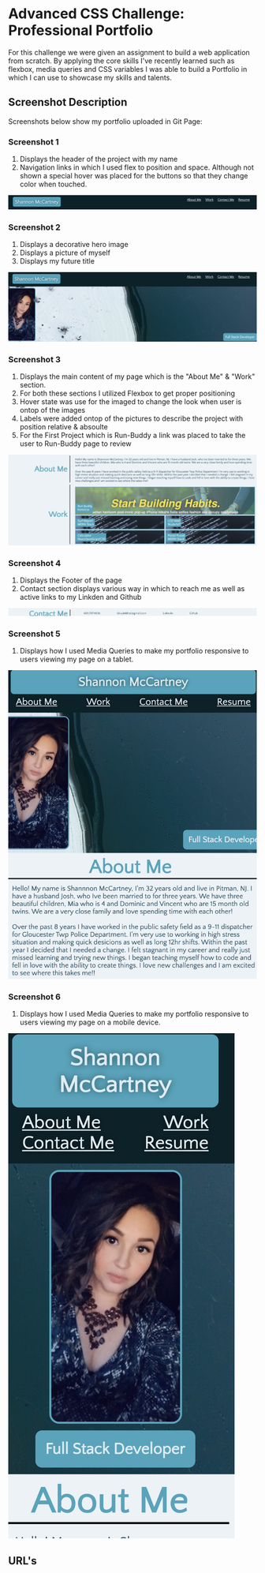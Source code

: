 # Advanced CSS Challenge: Professional Portfolio

For this challenge we were given an assignment to build a web application from scratch. By applying the core skills I've recently learned such as flexbox, media queries and CSS variables I was able to build a Portfolio in which I can use to showcase my skills and talents.

## Screenshot Description

Screenshots below show my portfolio uploaded in Git Page:

### Screenshot 1

1. Displays the header of the project with my name
2. Navigation links in which I used flex to position and space. Although not shown a special hover was placed for the buttons so that they change color when touched.

![Screenshot1](assets/images/Screenshot-1.png)

### Screenshot 2

1. Displays a decorative hero image
2. Displays a picture of myself
3. Displays my future title

![Screenshot2](assets/images/Screenshot-2.png)

### Screenshot 3

1. Displays the main content of my page which is the "About Me" & "Work" section.
2. For both these sections I utilized Flexbox to get proper positioning
3. Hover state was use for the imaged to change the look when user is ontop of the images
4. Labels were added ontop of the pictures to describe the project with position relative & absoulte
5. For the First Project which is Run-Buddy a link was placed to take the user to Run-Buddy page to review

![Screenshot3](assets/images/Screenshot-3.png)

### Screenshot 4

1. Displays the Footer of the page
2. Contact section displays various way in which to reach me as well as active links to my Linkden and Github

![Screenshot4](assets/images/Screenshot-4.png)

### Screenshot 5

1. Displays how I used Media Queries to make my portfolio responsive to users viewing my page on a tablet.

![Screenshot5](assets/images/Screenshot-5.png)

### Screenshot 6

1. Displays how I used Media Queries to make my portfolio responsive to users viewing my page on a mobile device.

![Screenshot6](assets/images/Screenshot-6.png)

## URL's
